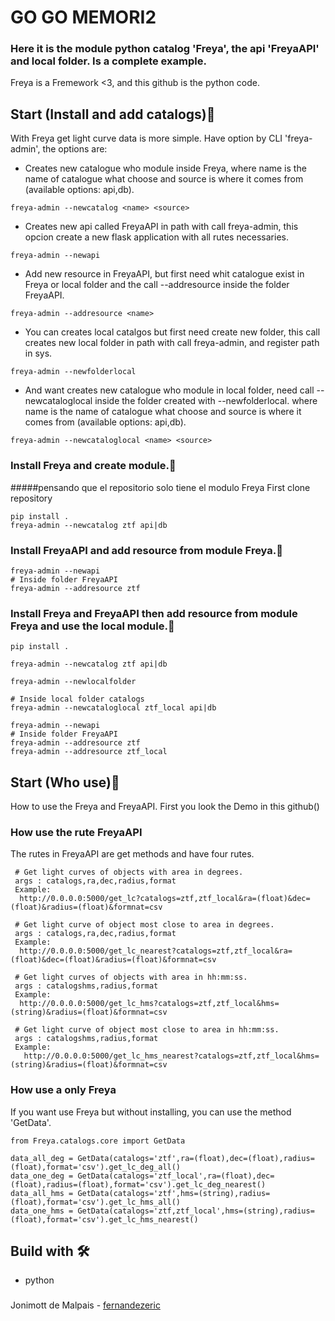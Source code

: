 # GO GO MEMORI2
### Here it is the module python catalog 'Freya', the api 'FreyaAPI' and local folder. Is a complete example.
Freya is a Fremework <3, and this github is the python code.

## Start (Install and add catalogs)🚀
With Freya get light curve data is more simple.
Have option by CLI 'freya-admin', the options are:
  
  * Creates new catalogue who module inside Freya, where name is the name of catalogue what choose and source
  is where it comes from (available options: api,db).
  ```
  freya-admin --newcatalog <name> <source>
  ```
  * Creates new api called FreyaAPI in path with call freya-admin, this opcion create a new flask application with
  all rutes necessaries.
  ```
  freya-admin --newapi
  ```
  * Add new resource in FreyaAPI, but first need whit catalogue exist in Freya or local folder and the call --addresource
  inside the folder FreyaAPI.
  ```
  freya-admin --addresource <name> 
  ```
  * You can creates local catalgos but first need create new folder, this call creates new local folder in path with call freya-admin, 
  and register path in sys.
  ```
  freya-admin --newfolderlocal
  ```
  * And want creates new catalogue who module in local folder, need call --newcataloglocal inside the folder created with --newfolderlocal.
  where name is the name of catalogue what choose and source is where it comes from (available options: api,db).
  ```
  freya-admin --newcataloglocal <name> <source>
  ```
### Install Freya and create module.🔧
#####pensando que el repositorio solo tiene el modulo Freya
First clone repository
```
pip install .
freya-admin --newcatalog ztf api|db
```
### Install FreyaAPI and add resource from module Freya.🔧
```
freya-admin --newapi
# Inside folder FreyaAPI
freya-admin --addresource ztf
```
### Install Freya and FreyaAPI then add resource from module Freya and use the local module.🔧
```
pip install .

freya-admin --newcatalog ztf api|db

freya-admin --newlocalfolder

# Inside local folder catalogs
freya-admin --newcataloglocal ztf_local api|db

freya-admin --newapi
# Inside folder FreyaAPI
freya-admin --addresource ztf
freya-admin --addresource ztf_local
```
## Start (Who use)🚀
How to use the Freya and FreyaAPI.
First you look the Demo in this github()

### How use the rute FreyaAPI
The rutes in FreyaAPI are get methods and have four rutes.
```
 # Get light curves of objects with area in degrees.
 args : catalogs,ra,dec,radius,format
 Example:
  http://0.0.0.0:5000/get_lc?catalogs=ztf,ztf_local&ra=(float)&dec=(float)&radius=(float)&formnat=csv
 
 # Get light curve of object most close to area in degrees.
 args : catalogs,ra,dec,radius,format
 Example:
  http://0.0.0.0:5000/get_lc_nearest?catalogs=ztf,ztf_local&ra=(float)&dec=(float)&radius=(float)&formnat=csv    
```
```
 # Get light curves of objects with area in hh:mm:ss.
 args : catalogshms,radius,format
 Example:
  http://0.0.0.0:5000/get_lc_hms?catalogs=ztf,ztf_local&hms=(string)&radius=(float)&formnat=csv
 
 # Get light curve of object most close to area in hh:mm:ss.
 args : catalogshms,radius,format
 Example:
   http://0.0.0.0:5000/get_lc_hms_nearest?catalogs=ztf,ztf_local&hms=(string)&radius=(float)&formnat=csv   
```
### How use a only Freya
If you want use Freya but without installing, you can use the method 'GetData'.
```
from Freya.catalogs.core import GetData

data_all_deg = GetData(catalogs='ztf',ra=(float),dec=(float),radius=(float),format='csv').get_lc_deg_all()
data_one_deg = GetData(catalogs='ztf_local',ra=(float),dec=(float),radius=(float),format='csv').get_lc_deg_nearest()
data_all_hms = GetData(catalogs='ztf',hms=(string),radius=(float),format='csv').get_lc_hms_all()
data_one_hms = GetData(catalogs='ztf,ztf_local',hms=(string),radius=(float),format='csv').get_lc_hms_nearest()
```
## Build with 🛠️
* python
###
Jonimott de Malpais - [fernandezeric](https://github.com/fernandezeric)
